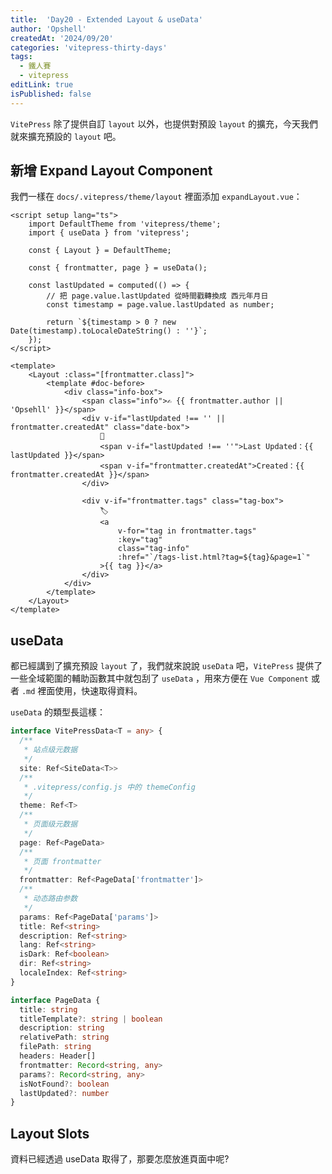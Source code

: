 ```yaml
---
title:  'Day20 - Extended Layout & useData'
author: 'Opshell'
createdAt: '2024/09/20'
categories: 'vitepress-thirty-days'
tags:
  - 鐵人賽
  - vitepress
editLink: true
isPublished: false
---
```


`VitePress` 除了提供自訂 `layout` 以外，也提供對預設 `layout` 的擴充，今天我們就來擴充預設的 `layout` 吧。

## 新增 Expand Layout Component
我們一樣在 `docs/.vitepress/theme/layout` 裡面添加 `expandLayout.vue`：
```vue
<script setup lang="ts">
    import DefaultTheme from 'vitepress/theme';
    import { useData } from 'vitepress';

    const { Layout } = DefaultTheme;

    const { frontmatter, page } = useData();

    const lastUpdated = computed(() => {
        // 把 page.value.lastUpdated 從時間戳轉換成 西元年月日
        const timestamp = page.value.lastUpdated as number;

        return `${timestamp > 0 ? new Date(timestamp).toLocaleDateString() : ''}`;
    });
</script>

<template>
    <Layout :class="[frontmatter.class]">
        <template #doc-before>
            <div class="info-box">
                <span class="info">✍️ {{ frontmatter.author || 'Opsehll' }}</span>
                <div v-if="lastUpdated !== '' || frontmatter.createdAt" class="date-box">
                    📆
                    <span v-if="lastUpdated !== ''">Last Updated：{{ lastUpdated }}</span>
                    <span v-if="frontmatter.createdAt">Created：{{ frontmatter.createdAt }}</span>
                </div>

                <div v-if="frontmatter.tags" class="tag-box">
                    🏷️
                    <a
                        v-for="tag in frontmatter.tags"
                        :key="tag"
                        class="tag-info"
                        :href="`/tags-list.html?tag=${tag}&page=1`"
                    >{{ tag }}</a>
                </div>
            </div>
        </template>
    </Layout>
</template>
```

## useData
都已經講到了擴充預設 `layout` 了，我們就來說說 `useData` 吧，`VitePress` 提供了一些全域範圍的輔助函數其中就包刮了 `useData` ，用來方便在 `Vue Component` 或者 `.md` 裡面使用，快速取得資料。

`useData` 的類型長這樣：
```ts
interface VitePressData<T = any> {
  /**
   * 站点级元数据
   */
  site: Ref<SiteData<T>>
  /**
   * .vitepress/config.js 中的 themeConfig
   */
  theme: Ref<T>
  /**
   * 页面级元数据
   */
  page: Ref<PageData>
  /**
   * 页面 frontmatter
   */
  frontmatter: Ref<PageData['frontmatter']>
  /**
   * 动态路由参数
   */
  params: Ref<PageData['params']>
  title: Ref<string>
  description: Ref<string>
  lang: Ref<string>
  isDark: Ref<boolean>
  dir: Ref<string>
  localeIndex: Ref<string>
}

interface PageData {
  title: string
  titleTemplate?: string | boolean
  description: string
  relativePath: string
  filePath: string
  headers: Header[]
  frontmatter: Record<string, any>
  params?: Record<string, any>
  isNotFound?: boolean
  lastUpdated?: number
}
```

## Layout Slots
資料已經透過 useData 取得了，那要怎麼放進頁面中呢?
